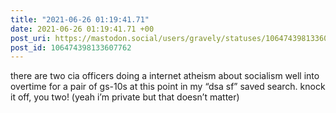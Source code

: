 ```yaml
---
title: "2021-06-26 01:19:41.71"
date: 2021-06-26 01:19:41.71 +00
post_uri: https://mastodon.social/users/gravely/statuses/106474398133607762
post_id: 106474398133607762
---
```

there are two cia officers doing a internet atheism about socialism well into overtime for a pair of gs-10s at this point in my “dsa sf” saved search. knock it off, you two! (yeah i’m private but that doesn’t matter)


